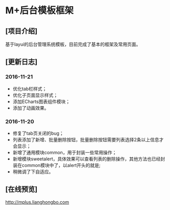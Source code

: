 # M+后台模板框架

## [项目介绍]
基于layui的后台管理系统模板，目前完成了基本的框架及常用页面。

## [更新日志]
### 2016-11-21
* 优化tab栏样式；
* 优化子页面显示样式；
* 添加ECharts图表组件模块；
* 添加了动画效果。

### 2016-11-20
* 修复了tab页关闭的bug；
* 列表添加了新增、批量删除按钮，批量删除按钮需要列表选择2条以上信息才会显示；
* 新增了通用模块common，用于封装一些常用操作；
* 新增模块sweetalert，具体效果可以查看列表的删除操作，其他方法也已经封装在common模块中了，以alert开头的就是;
* 稍微调了下自适应。

## [在线预览]
http://mplus.lianghongbo.com
